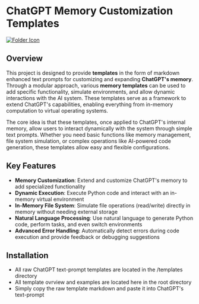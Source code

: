 # ChatGPT Memory Customization Templates

[![Folder Icon](https://img.icons8.com/?size=100&id=kTuxVYRKeKEY&format=png&color=000000)](/templates)
## Overview
This project is designed to provide **templates** in the form of markdown enhanced text prompts for customizing and expanding **ChatGPT's memory**. Through a modular approach, various **memory templates** can be used to add specific functionality, simulate environments, and allow dynamic interactions with the AI system. These templates serve as a framework to extend ChatGPT's capabilities, enabling everything from in-memory computation to virtual operating systems.

The core idea is that these templates, once applied to ChatGPT's internal memory, allow users to interact dynamically with the system through simple text prompts. Whether you need basic functions like memory management, file system simulation, or complex operations like AI-powered code generation, these templates allow easy and flexible configurations.

## Key Features
- **Memory Customization**: Extend and customize ChatGPT's memory to add specialized functionality
- **Dynamic Execution**: Execute Python code and interact with an in-memory virtual environment
- **In-Memory File System**: Simulate file operations (read/write) directly in memory without needing external storage
- **Natural Language Processing**: Use natural language to generate Python code, perform tasks, and even switch environments
- **Advanced Error Handling**: Automatically detect errors during code execution and provide feedback or debugging suggestions

## Installation
- All raw ChatGPT text-prompt templates are located in the /templates directory
- All template ovrview and examples are located here in the root directory
- Simply copy the raw template markdown and paste it into ChatGPT's text-prompt
